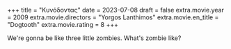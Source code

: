 +++
title = "Κυνόδοντας"
date = 2023-07-08
draft = false
extra.movie.year = 2009
extra.movie.directors = "Yorgos Lanthimos"
extra.movie.en_title = "Dogtooth"
extra.movie.rating = 8
+++

We're gonna be like three little zombies. What's zombie like?<!-- more -->